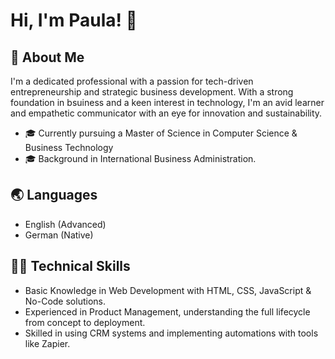 # Hi, I'm Paula! 👋

## 🚀 About Me
I'm a dedicated professional with a passion for tech-driven entrepreneurship and strategic business development. With a strong foundation in bsuiness and a keen interest in technology, I'm an avid learner and empathetic communicator with an eye for innovation and sustainability.

- 🎓 Currently pursuing a Master of Science in Computer Science & Business Technology
- 🎓 Background in International Business Administration.

## 🌏 Languages
- English (Advanced)
- German (Native)

## 👨‍💻 Technical Skills
- Basic Knowledge in Web Development with HTML, CSS, JavaScript & No-Code solutions.
- Experienced in Product Management, understanding the full lifecycle from concept to deployment.
- Skilled in using CRM systems and implementing automations with tools like Zapier.

<!-- Replace with your actual user content -->
